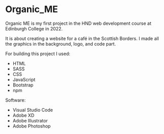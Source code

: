 # Organic_ME

Organic ME is my first project in the HND web development course at Edinburgh College in 2022.

It is about creating a website for a café in the Scottish Borders. 
I made all the graphics in the background, logo, and code part.

For building this project I used:

- HTML
- SASS
- CSS
- JavaScript
- Bootstrap
- npm

Software:

- Visual Studio Code
- Adobe XD
- Adobe Illustrator
- Adobe Photoshop

